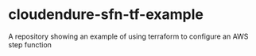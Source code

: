 # cloudendure-sfn-tf-example
A repository showing an example of using terraform to configure an AWS step function
